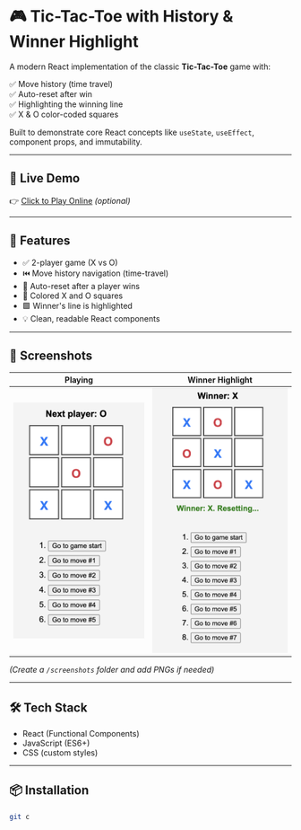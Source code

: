 # 🎮 Tic-Tac-Toe with History & Winner Highlight

A modern React implementation of the classic **Tic-Tac-Toe** game with:

✅ Move history (time travel)  
✅ Auto-reset after win  
✅ Highlighting the winning line  
✅ X & O color-coded squares

Built to demonstrate core React concepts like `useState`, `useEffect`, component props, and immutability.

---

## 🚀 Live Demo

👉 [Click to Play Online](https://your-demo-link.com) *(optional)*

---

## 🧠 Features

- ✅ 2-player game (X vs O)
- ⏮️ Move history navigation (time-travel)
- 🔄 Auto-reset after a player wins
- 🌈 Colored X and O squares
- 🟩 Winner's line is highlighted
- 💡 Clean, readable React components

---

## 📸 Screenshots

| Playing             | Winner Highlight       |
|---------------------|------------------------|
| ![Gameplay](./screenshots/playing.png) | ![Winner](./screenshots/winner.png) |

*(Create a `/screenshots` folder and add PNGs if needed)*

---

## 🛠️ Tech Stack

- React (Functional Components)
- JavaScript (ES6+)
- CSS (custom styles)

---

## 📦 Installation

```bash
git c
